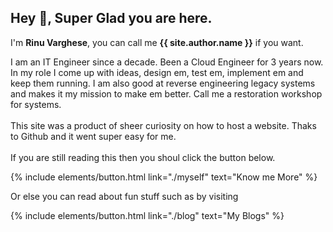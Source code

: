 
## **Hey** :wave:, Super Glad you are here. 

I'm **Rinu Varghese**, you can call me **{{ site.author.name }}** if you want.

I am an IT Engineer since a decade. Been a Cloud Engineer for 3 years now. In my role I come up with ideas, design em, test em, implement em and keep them running. I am also good at reverse engineering legacy systems and makes it my mission to make em better. Call me a restoration workshop for systems.<br><br>
This site was a product of sheer curiosity on how to host a website. Thaks to Github and <author> it went super easy for me.<br><br>
If you are still reading this then you shoul click the button below.<br>

<p class="text-center">
{% include elements/button.html link="./myself" text="Know me More" %}
</p>

Or else you can read about fun stuff such as <tags> by visiting <Blogs>

<p class="text-center">
{% include elements/button.html link="./blog" text="My Blogs" %}
</p>
